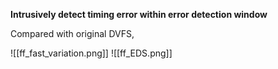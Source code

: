 **Intrusively detect timing error within error detection window**

Compared with original DVFS, 

![[ff_fast_variation.png]]
![[ff_EDS.png]]

